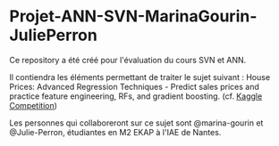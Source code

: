 # Projet-ANN-SVN-MarinaGourin-JuliePerron
Ce repository a été créé pour l'évaluation du cours SVN et ANN.

Il contiendra les éléments permettant de traiter le sujet suivant : House Prices: Advanced Regression Techniques - Predict sales prices and practice feature engineering, RFs, and gradient boosting. (cf. [Kaggle Competition](https://www.kaggle.com/c/house-prices-advanced-regression-techniques)) 

Les personnes qui collaboreront sur ce sujet sont @marina-gourin et @Julie-Perron, étudiantes en M2 EKAP à l'IAE de Nantes.
